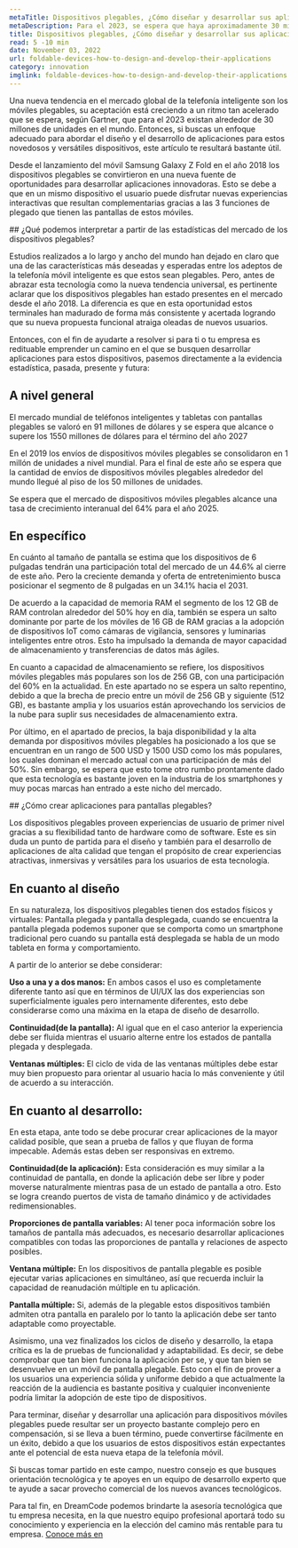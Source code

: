 ```yaml
---
metaTitle: Dispositivos plegables, ¿Cómo diseñar y desarrollar sus aplicaciones? (IA)
metaDescription: Para el 2023, se espera que haya aproximadamente 30 millones de móviles plegables en el mercado global, según Gartner.
title: Dispositivos plegables, ¿Cómo diseñar y desarrollar sus aplicaciones? (IA)
read: 5 -10 min
date: November 03, 2022
url: foldable-devices-how-to-design-and-develop-their-applications
category: innovation
imglink: foldable-devices-how-to-design-and-develop-their-applications.jpg
---
```


Una nueva tendencia en el mercado global de la telefonía inteligente son los móviles plegables, su aceptación está creciendo a un ritmo tan acelerado que se espera, según Gartner, que para el 2023 existan alrededor de 30 millones de unidades en el mundo. Entonces, si buscas un enfoque adecuado para abordar el diseño y el desarrollo de aplicaciones para estos novedosos y versátiles dispositivos, este artículo te resultará bastante útil.

Desde el lanzamiento del móvil Samsung Galaxy Z Fold en el año 2018 los dispositivos plegables se convirtieron en una nueva fuente de oportunidades para desarrollar aplicaciones innovadoras. Esto se debe a que en un mismo dispositivo el usuario puede disfrutar nuevas experiencias interactivas que resultan complementarias gracias a las 3 funciones de plegado que tienen las pantallas de estos móviles.

## ¿Qué podemos interpretar a partir de las estadísticas del mercado de los dispositivos plegables?

Estudios realizados a lo largo y ancho del mundo han dejado en claro que una de las características más deseadas y esperadas entre los adeptos de la telefonía móvil inteligente es que estos sean plegables. Pero, antes de abrazar esta tecnología como la nueva tendencia universal, es pertinente aclarar que los dispositivos plegables han estado presentes en el mercado desde el año 2018. La diferencia es que en esta oportunidad estos terminales han madurado de forma más consistente y acertada logrando que su nueva propuesta funcional atraiga oleadas de nuevos usuarios.

Entonces, con el fin de ayudarte a resolver si para ti o tu empresa es redituable emprender un camino en el que se busquen desarrollar aplicaciones para estos dispositivos, pasemos directamente a la evidencia estadística, pasada, presente y futura:

## A nivel general

El mercado mundial de teléfonos inteligentes y tabletas con pantallas plegables se valoró en 91 millones de dólares y se espera que alcance o supere los 1550 millones de dólares para el término del año 2027

En el 2019 los envíos de dispositivos móviles plegables se consolidaron en 1 millón de unidades a nivel mundial. Para el final de este año se espera que la cantidad de envíos de dispositivos móviles plegables alrededor del mundo llegué al piso de los 50 millones de unidades.

Se espera que el mercado de dispositivos móviles plegables alcance una tasa de crecimiento interanual del 64% para el año 2025.

## En específico

En cuánto al tamaño de pantalla se estima que los dispositivos de 6 pulgadas tendrán una participación total del mercado de un 44.6% al cierre de este año. Pero la creciente demanda y oferta de entretenimiento busca posicionar el segmento de 8 pulgadas en un 34.1% hacia el 2031.

De acuerdo a la capacidad de memoria RAM el segmento de los 12 GB de RAM controlan alrededor del 50% hoy en día, también se espera un salto dominante por parte de los móviles de 16 GB de RAM gracias a la adopción de dispositivos IoT como cámaras de vigilancia, sensores y luminarias inteligentes entre otros. Esto ha impulsado la demanda de mayor capacidad de almacenamiento y transferencias de datos más ágiles.

En cuanto a capacidad de almacenamiento se refiere, los dispositivos móviles plegables más populares son los de 256 GB, con una participación del 60% en la actualidad. En este apartado no se espera un salto repentino, debido a que la brecha de precio entre un móvil de 256 GB y siguiente (512 GB), es bastante amplia y los usuarios están aprovechando los servicios de la nube para suplir sus necesidades de almacenamiento extra.

Por último, en el apartado de precios, la baja disponibilidad y la alta demanda por dispositivos móviles plegables ha posicionado a los que se encuentran en un rango de 500 USD y 1500 USD como los más populares, los cuales dominan el mercado actual con una participación de más del 50%. Sin embargo, se espera que esto tome otro rumbo prontamente dado que esta tecnología es bastante joven en la industria de los smartphones y muy pocas marcas han entrado a este nicho del mercado.

## ¿Cómo crear aplicaciones para pantallas plegables?

Los dispositivos plegables proveen experiencias de usuario de primer nivel gracias a su flexibilidad tanto de hardware como de software. Este es sin duda un punto de partida para el diseño y también para el desarrollo de aplicaciones de alta calidad que tengan el propósito de crear experiencias atractivas, inmersivas y versátiles para los usuarios de esta tecnología.

## En cuanto al diseño

En su naturaleza, los dispositivos plegables tienen dos estados físicos y virtuales: Pantalla plegada y pantalla desplegada, cuando se encuentra la pantalla plegada podemos suponer que se comporta como un smartphone tradicional pero cuando su pantalla está desplegada se habla de un modo tableta en forma y comportamiento.

A partir de lo anterior se debe considerar:

**Uso a una y a dos manos:** En ambos casos el uso es completamente diferente tanto así que en términos de UI/UX las dos experiencias son superficialmente iguales pero internamente diferentes, esto debe considerarse como una máxima en la etapa de diseño de desarrollo.

**Continuidad(de la pantalla):** Al igual que en el caso anterior la experiencia debe ser fluida mientras el usuario alterne entre los estados de pantalla plegada y desplegada.

**Ventanas múltiples:** El ciclo de vida de las ventanas múltiples debe estar muy bien propuesto para orientar al usuario hacia lo más conveniente y útil de acuerdo a su interacción.

## En cuanto al desarrollo:

En esta etapa, ante todo se debe procurar crear aplicaciones de la mayor calidad posible, que sean a prueba de fallos y que fluyan de forma impecable. Además estas deben ser responsivas en extremo.

**Continuidad(de la aplicación):** Esta consideración es muy similar a la continuidad de pantalla, en donde la aplicación debe ser libre y poder moverse naturalmente mientras pasa de un estado de pantalla a otro. Esto se logra creando puertos de vista de tamaño dinámico y de actividades redimensionables.

**Proporciones de pantalla variables:** Al tener poca información sobre los tamaños de pantalla más adecuados, es necesario desarrollar aplicaciones compatibles con todas las proporciones de pantalla y relaciones de aspecto posibles.

**Ventana múltiple:** En los dispositivos de pantalla plegable es posible ejecutar varias aplicaciones en simultáneo, así que recuerda incluir la capacidad de reanudación múltiple en tu aplicación.

**Pantalla múltiple:** Si, además de la plegable estos dispositivos también admiten otra pantalla en paralelo por lo tanto la aplicación debe ser tanto adaptable como proyectable.

Asimismo, una vez finalizados los ciclos de diseño y desarrollo, la etapa crítica es la de pruebas de funcionalidad y adaptabilidad. Es decir, se debe comprobar que tan bien funciona la aplicación per se, y que tan bien se desenvuelve en un móvil de pantalla plegable. Esto con el fin de proveer a los usuarios una experiencia sólida y uniforme debido a que actualmente la reacción de la audiencia es bastante positiva y cualquier inconveniente podría limitar la adopción de este tipo de dispositivos.

Para terminar, diseñar y desarrollar una aplicación para dispositivos móviles plegables puede resultar ser un proyecto bastante complejo pero en compensación, si se lleva a buen término, puede convertirse fácilmente en un éxito, debido a que los usuarios de estos dispositivos están expectantes ante el potencial de esta nueva etapa de la telefonía móvil.

Si buscas tomar partido en este campo, nuestro consejo es que busques orientación tecnológica y te apoyes en un equipo de desarrollo experto que te ayude a sacar provecho comercial de los nuevos avances tecnológicos.

Para tal fin, en DreamCode podemos brindarte la asesoría tecnológica que tu empresa necesita, en la que nuestro equipo profesional aportará todo su conocimiento y experiencia en la elección del camino más rentable para tu empresa. [Conoce más en](https://www.dreamcodesoft.com)
